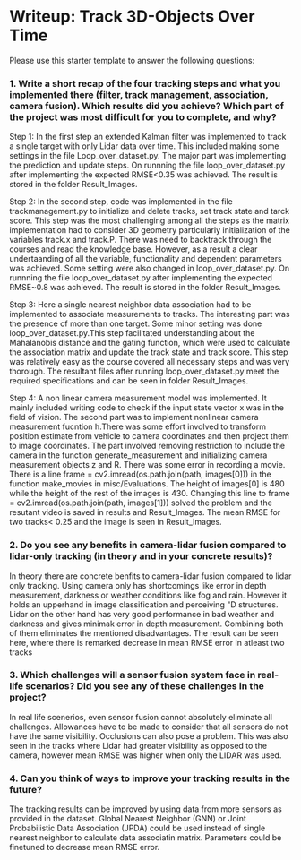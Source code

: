 # Writeup: Track 3D-Objects Over Time

Please use this starter template to answer the following questions:

### 1. Write a short recap of the four tracking steps and what you implemented there (filter, track management, association, camera fusion). Which results did you achieve? Which part of the project was most difficult for you to complete, and why?
Step 1: In the first step an extended Kalman filter was implemented to track a single target with only Lidar data over time.
This included making some settings in the file Loop_over_dataset.py. The major part was implementing the prediction and update steps.
On runnning the file loop_over_dataset.py after implementing the expected RMSE<0.35 was achieved. The result is stored in the folder Result_Images.

Step 2: In the second step, code was implemented in the file trackmanagement.py to initialize and delete tracks, set track state and tarck score. This step was the most challenging among all the steps as the matrix implementation had to consider 3D geometry particularly initialization of the variables track.x and track.P. There was need to backtrack through the courses and read the knowledge base. However, as a result a clear undertaanding of all the variable, functionality and dependent parameters was achieved. Some setting were also changed in loop_over_dataset.py.
On runnning the file loop_over_dataset.py after implementing the expected RMSE~0.8 was achieved. The result is stored in the folder Result_Images.

Step 3: Here a single nearest neighbor data association had to be implemented to associate measurements to tracks. The interesting part was the presence of more than one target. Some minor setting was done loop_over_dataset.py.This step facilitated understanding about the Mahalanobis distance and the gating function, which were used to calculate the association matrix and update the track state and track score. This step was relatively easy as the course covered all necessary steps and was very thorough. The resultant files after running loop_over_dataset.py meet the required specifications and can be seen in folder Result_Images.

Step 4: A non linear camera measurement model was implemented. It mainly included writing code to check if the input state vector x was in the field of vision. The second part was to implement nonlinear camera measurement fucntion h.There was some effort involved to transform position estimate from vehicle to camera coordinates and then project them to image coordinates. The part involved removing restriction to include the camera in the function generate_measurement and initializing camera measurement objects z and R.
There was some error in recording a movie. There is a line
frame = cv2.imread(os.path.join(path, images[0])) in the function make_movies in misc/Evaluations.
The height of images[0] is 480 while the height of the rest of the images is 430.
Changing this line to frame = cv2.imread(os.path.join(path, images[1])) solved the problem and the resutant video is saved in results and Result_Images.
The mean RMSE for two tracks< 0.25 and the image is seen in Result_Images.

### 2. Do you see any benefits in camera-lidar fusion compared to lidar-only tracking (in theory and in your concrete results)? 
In theory there are concrete benfits to camera-lidar fusion compared to lidar only tracking. Using camera only has shortcomings like error in depth measurement, darkness or weather conditions like fog and rain. However it holds an upperhand in image classification and perceiving "D structures. Lidar on the other hand has very good performance in bad weather and darkness and gives minimak error in depth measurement. Combining both of them eliminates the mentioned disadvantages. The result can be seen here, where there is remarked decrease in mean RMSE error in atleast two tracks

### 3. Which challenges will a sensor fusion system face in real-life scenarios? Did you see any of these challenges in the project?
In real life scenerios, even sensor fusion cannot absolutely eliminate all challenges. Allowances have to be made to consider that all sensors do not have the same visibility. Occlusions can also pose a problem. This was also seen in the tracks where Lidar had greater visibility as opposed to the camera, however mean RMSE was higher when only the LIDAR was used.

### 4. Can you think of ways to improve your tracking results in the future?
The tracking results can be improved by using data from more sensors as provided in the dataset. Global Nearest Neighbor (GNN) or Joint Probabilistic Data Association (JPDA) could be used instead of single nearest neighbor to calculate data associatin matrix. Parameters could be finetuned to decrease mean RMSE error.
